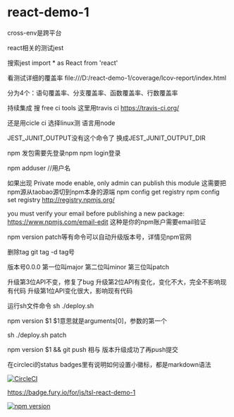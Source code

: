# react-demo-1

cross-env是跨平台


react相关的测试jest


搜索jest import * as React from 'react'

看测试详细的覆盖率
file:///D:/react-demo-1/coverage/lcov-report/index.html


分为4个：语句覆盖率、分支覆盖率、函数覆盖率、行数覆盖率


持续集成
搜 free ci tools
这里用travis ci
https://travis-ci.org/


还是用cicle ci
选择linux测
语言用node

JEST_JUNIT_OUTPUT没有这个命令了
换成JEST_JUNIT_OUTPUT_DIR

npm 发包需要先登录npm
npm login登录


npm adduser  //用户名

如果出现 Private mode enable, only admin can publish this module
这需要把npm源从taobao源切到npm本身的源端
npm config get registry
npm config set registry http://registry.npmjs.org/ 

 you must verify your email before publishing a new package: https://www.npmjs.com/email-edit
这种是你的npm账户需要email验证


npm version patch等有命令可以自动升级版本号，详情见npm官网

删除tag
git tag -d tag号

版本号0.0.0
第一位叫major
第二位叫minor
第三位叫patch

升级第3位API不变，修复了bug
升级第2位API有变化，变化不大，完全不影响现有代码
升级第1位API变化很大，影响现有代码

运行sh文件命令
sh ./deploy.sh

npm version $1
$1意思就是arguments[0]，参数的第一个

sh ./deploy.sh patch


npm version $1 && git push
相与 版本升级成功了再push提交

在circleci的status badges里有说明如何设置小徽标，都是markdown语法


[![CircleCI](https://circleci.com/gh/tsl1127/react-demo-1.svg?style=svg)](https://circleci.com/gh/tsl1127/react-demo-1)


https://badge.fury.io/for/js/tsl-react-demo-1

[![npm version](https://badge.fury.io/js/tsl-react-demo-1.svg)](https://badge.fury.io/js/tsl-react-demo-1)
